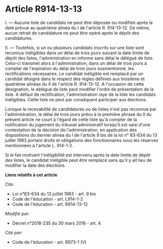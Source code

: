 # Article R914-13-13

I. ― Aucune liste de candidats ne peut être déposée ou modifiée après la date prévue au quatrième alinéa du I de l'article R.
914-13-12. De même, aucun retrait de candidature ne peut être opéré après le dépôt des candidatures.

II. ― Toutefois, si un ou plusieurs candidats inscrits sur une liste sont reconnus inéligibles dans un délai de trois jours
suivant la date limite de dépôt des listes, l'administration en informe sans délai le délégué de liste. Celui-ci transmet
alors à l'administration, dans un délai de trois jours à compter de l'expiration du délai de trois jours susmentionné, les
rectifications nécessaires. Le candidat inéligible est remplacé par un candidat désigné dans le respect des règles définies
aux troisième et quatrième alinéas du II de l'article R. 914-13-12. A l'occasion de cette désignation, le délégué de liste
peut modifier l'ordre de présentation de la liste. A défaut de rectification, l'administration raye de la liste les candidats
inéligibles. Cette liste ne peut par conséquent participer aux élections.

Lorsque la recevabilité de candidatures ou de listes n'est pas reconnue par l'administration, le délai de trois jours prévu à
la première phrase du II du présent article ne court à l'égard de cette liste qu'à compter de la notification du jugement du
tribunal administratif lorsqu'il est saisi d'une contestation de la décision de l'administration, en application des
dispositions du dernier alinéa du I de l'article 9 bis de la loi n° 83-634 du 13 juillet 1983 portant droits et obligations
des fonctionnaires sous les réserves mentionnées à l'article L. 914-1-2.

Si le fait motivant l'inéligibilité est intervenu après la date limite de dépôt des listes, le candidat inéligible peut être
remplacé sans qu'il y ait lieu de modifier la date des élections.

**Liens relatifs à cet article**

_Cite_:

  - Loi n°83-634 du 13 juillet 1983 - art. 9 bis
  - Code de l'éducation - art. L914-1-2
  - Code de l'éducation - art. R914-13-12

_Modifié par_:

  - Décret n°2018-235 du 30 mars 2018 - art. 4

_Cité par_:

  - Code de l'éducation - art. R973-1 (V)
